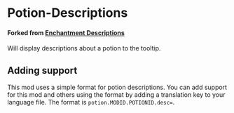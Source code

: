 # Potion-Descriptions 
#### **Forked from [Enchantment Descriptions](https://github.com/Darkhax-Minecraft/Enchantment-Descriptions)**
Will display descriptions about a potion to the tooltip.

## Adding support

This mod uses a simple format for potion descriptions. You can add support for this mod and others using the format by adding a translation key to your language file. The format is `potion.MODID.POTIONID.desc=`.
